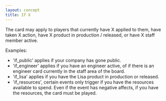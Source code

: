 ```yaml
---
layout: concept
title: If X
---
```


The card may apply to players that currently have X applied to them, have taken X action, have X product in production / released, or have X staff member active.

Examples:

- 'if_public' applies if your company has gone public.
- 'if_engineer' applies if you have an engineer active, of if there is an engineer card currently in the staff area of the board.
- 'if_lisa' applies if you have the Lisa product in production or released.
- 'if_resources', certain events only trigger if you have the resources available to spend. Even if the event has negative affects, if you have the resources, the card must be played.
